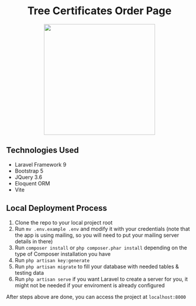 <h1 align="center">Tree Certificates Order Page</h1>
<p align="center"><img src="https://i.imgur.com/vgHcTAp.png" width="300"></p>

## Technologies Used

<ul> 
<li>Laravel Framework 9</li>
<li>Bootstrap 5</li>
<li>JQuery 3.6</li>
<li>Eloquent ORM</li>
<li>Vite</li>
</ul>

## Local Deployment Process

1. Clone the repo to your local project root
2. Run `mv .env.example .env` and modify it with your credentials (note that the app is using mailing, so you will need to put your mailing server details in there)
3. Run `composer install` or `php composer.phar install` depending on the type of Composer installation you have
4. Run `php artisan key:generate`
5. Run `php artisan migrate` to fill your database with needed tables & testing data
6. Run `php artisan serve` if you want Laravel to create a server for you, it might not be needed if your enviroment is already configured

After steps above are done, you can access the project at `localhost:8000`
